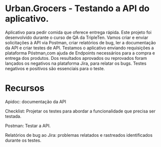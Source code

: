 # Urban.Grocers - Testando a API do aplicativo.
Aplicativo para pedir comida que oferece entrega rápida. Este projeto foi desenvolvido durante o curso de QA da TripleTen. 
Vamos criar e enviar solicitações à API via Postman, criar relatórios de bug, ler a documentação da API e criar testes de API.
Testamos o aplicativo enviando requisições a plataforma Póstman,com ajuda de Endpoints necessários para a compra e entrega dos produtos. Dos resultados aprovados ou reprovados foram lançados os negativos na plataforma Jira, para relatar os bugs.
Testes negativos e positivos são essenciais para o teste.

# Recursos
Apidoc: documentação da API

Checklist: Projetar os testes para abordar a funcionalidade que precisa ser testada.

Postman: Testar a API.

Relatórios de bug ao Jira: problemas relatados e rastreados identificados durante os testes.
